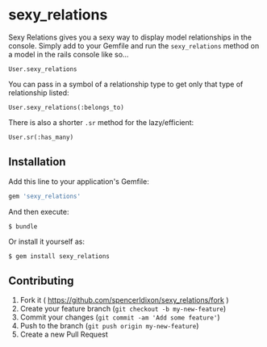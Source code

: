 # sexy_relations

Sexy Relations gives you a sexy way to display model relationships in the console. Simply add to your Gemfile and run the `sexy_relations` method on a model in the rails console like so...

`User.sexy_relations`

You can pass in a symbol of a relationship type to get only that type of relationship listed:

`User.sexy_relations(:belongs_to)`

There is also a shorter `.sr` method for the lazy/efficient:

`User.sr(:has_many)`

## Installation

Add this line to your application's Gemfile:

```ruby
gem 'sexy_relations'
```

And then execute:

    $ bundle

Or install it yourself as:

    $ gem install sexy_relations

## Contributing

1. Fork it ( https://github.com/spencerldixon/sexy_relations/fork )
2. Create your feature branch (`git checkout -b my-new-feature`)
3. Commit your changes (`git commit -am 'Add some feature'`)
4. Push to the branch (`git push origin my-new-feature`)
5. Create a new Pull Request
